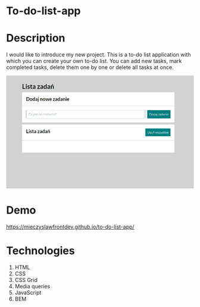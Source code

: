 # To-do-list-app

# Description

I would like to introduce my new project. This is a to-do list application with which you can create your own to-do list. You can add new tasks, mark completed tasks, delete them one by one or delete all tasks at once.

![Animation](https://github.com/MieczyslawFrontDev/to-do-list-app/blob/main/sources/to-do%20list%20animation.gif?raw=true)

# Demo

https://mieczyslawfrontdev.github.io/to-do-list-app/

# Technologies

1. HTML
2. CSS
3. CSS Grid
4. Media queries
5. JavaScript
6. BEM
